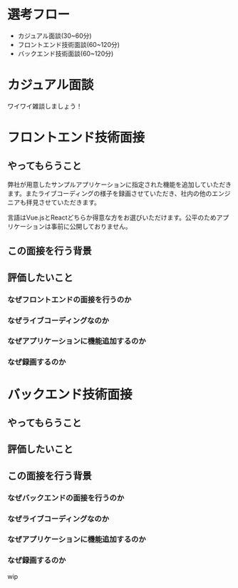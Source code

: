 # 選考フロー
- カジュアル面談(30~60分)
- フロントエンド技術面談(60~120分)
- バックエンド技術面談(60~120分)

# カジュアル面談
ワイワイ雑談しましょう！

# フロントエンド技術面接
## やってもらうこと
弊社が用意したサンプルアプリケーションに指定された機能を追加していただきます。またライブコーディングの様子を録画させていただき、社内の他のエンジニアも拝見させていただきます。

言語はVue.jsとReactどちらか得意な方をお選びいただけます。公平のためアプリケーションは事前に公開しておりません。

## この面接を行う背景
## 評価したいこと
### なぜフロントエンドの面接を行うのか
### なぜライブコーディングなのか
### なぜアプリケーションに機能追加するのか
### なぜ録画するのか


# バックエンド技術面接
## やってもらうこと
## 評価したいこと
## この面接を行う背景
### なぜバックエンドの面接を行うのか
### なぜライブコーディングなのか
### なぜアプリケーションに機能追加するのか
### なぜ録画するのか

wip
